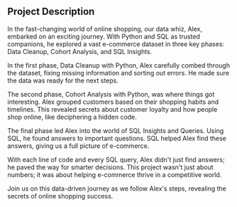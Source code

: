 ## Project Description
In the fast-changing world of online shopping, our data whiz, Alex, embarked on an exciting journey. With Python and SQL as trusted companions, he explored a vast e-commerce dataset in three key phases: Data Cleanup, Cohort Analysis, and SQL Insights.

In the first phase, Data Cleanup with Python, Alex carefully combed through the dataset, fixing missing information and sorting out errors. He made sure the data was ready for the next steps.

The second phase, Cohort Analysis with Python, was where things got interesting. Alex grouped customers based on their shopping habits and timelines. This revealed secrets about customer loyalty and how people shop online, like deciphering a hidden code.

The final phase led Alex into the world of SQL Insights and Queries. Using SQL, he found answers to important questions. SQL helped Alex find these answers, giving us a full picture of e-commerce.

With each line of code and every SQL query, Alex didn't just find answers; he paved the way for smarter decisions. This project wasn't just about numbers; it was about helping e-commerce thrive in a competitive world.

Join us on this data-driven journey as we follow Alex's steps, revealing the secrets of online shopping success.
